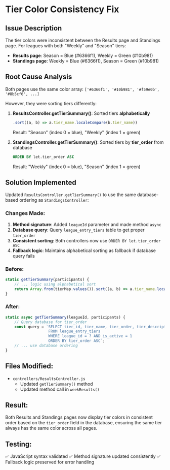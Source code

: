 # Tier Color Consistency Fix

## Issue Description
The tier colors were inconsistent between the Results page and Standings page. For leagues with both "Weekly" and "Season" tiers:
- **Results page**: Season = Blue (#6366f1), Weekly = Green (#10b981)  
- **Standings page**: Weekly = Blue (#6366f1), Season = Green (#10b981)

## Root Cause Analysis
Both pages use the same color array: `['#6366f1', '#10b981', '#f59e0b', '#8b5cf6', ...]`

However, they were sorting tiers differently:

1. **ResultsController.getTierSummary()**: Sorted tiers **alphabetically**
   ```javascript
   .sort((a, b) => a.tier_name.localeCompare(b.tier_name))
   ```
   Result: "Season" (index 0 = blue), "Weekly" (index 1 = green)

2. **StandingsController.getTierSummary()**: Sorted tiers by **tier_order** from database
   ```sql
   ORDER BY let.tier_order ASC
   ```
   Result: "Weekly" (index 0 = blue), "Season" (index 1 = green)

## Solution Implemented
Updated `ResultsController.getTierSummary()` to use the same database-based ordering as `StandingsController`:

### Changes Made:
1. **Method signature**: Added `leagueId` parameter and made method `async`
2. **Database query**: Query `league_entry_tiers` table to get proper `tier_order`
3. **Consistent sorting**: Both controllers now use `ORDER BY let.tier_order ASC`
4. **Fallback logic**: Maintains alphabetical sorting as fallback if database query fails

### Before:
```javascript
static getTierSummary(participants) {
    // ... logic using alphabetical sort
    return Array.from(tierMap.values()).sort((a, b) => a.tier_name.localeCompare(b.tier_name));
}
```

### After:
```javascript
static async getTierSummary(leagueId, participants) {
    // Query database for tier_order
    const query = `SELECT tier_id, tier_name, tier_order, tier_description 
                   FROM league_entry_tiers 
                   WHERE league_id = ? AND is_active = 1 
                   ORDER BY tier_order ASC`;
    // ... use database ordering
}
```

## Files Modified:
- `controllers/ResultsController.js`
  - Updated `getTierSummary()` method
  - Updated method call in `weekResults()`

## Result:
Both Results and Standings pages now display tier colors in consistent order based on the `tier_order` field in the database, ensuring the same tier always has the same color across all pages.

## Testing:
✅ JavaScript syntax validated
✅ Method signature updated consistently
✅ Fallback logic preserved for error handling
